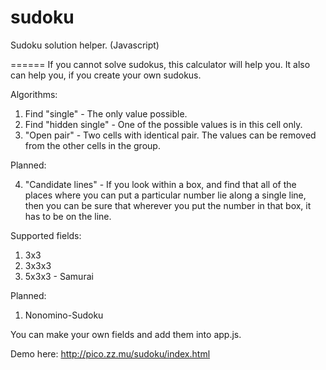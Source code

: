 # sudoku
Sudoku solution helper. (Javascript)

======
If you cannot solve sudokus, this calculator will help you. It also can help you, if you create your own sudokus.

Algorithms:

1. Find "single" - The only value possible.
2. Find "hidden single" - One of the possible values is in this cell only.
3. "Open pair" - Two cells with identical pair. The values can be removed from the other cells in the group.

Planned:

4. "Candidate lines" - If you look within a box, and find that all of the places where you can put a particular number lie along a single line, then you can be sure that wherever you put the number in that box, it has to be on the line.


Supported fields:

1. 3x3
2. 3x3x3
3. 5x3x3 - Samurai

Planned:
1. Nonomino-Sudoku

You can make your own fields and add them into app.js.


Demo here: http://pico.zz.mu/sudoku/index.html